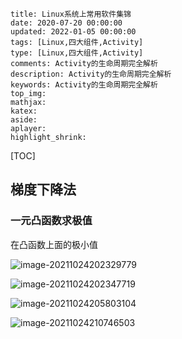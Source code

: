```
title: Linux系统上常用软件集锦
date: 2020-07-20 00:00:00
updated: 2022-01-05 00:00:00
tags: [Linux,四大组件,Activity]
type: [Linux,四大组件,Activity]
comments: Activity的生命周期完全解析
description: Activity的生命周期完全解析
keywords: Activity的生命周期完全解析
top_img:
mathjax:
katex:
aside:
aplayer:
highlight_shrink:
```

[TOC]



##  梯度下降法

### 一元凸函数求极值

在凸函数上面的极小值

![image-20211024202329779](https://gitee.com/frewen1225/ImageUploader/raw/master/img/202110242023114.png)

 

![image-20211024202347719](https://gitee.com/frewen1225/ImageUploader/raw/master/img/202110242024001.png)



![image-20211024205803104](https://gitee.com/frewen1225/ImageUploader/raw/master/img/202110242058862.png)



![image-20211024210746503](https://gitee.com/frewen1225/ImageUploader/raw/master/img/202110242107035.png)













